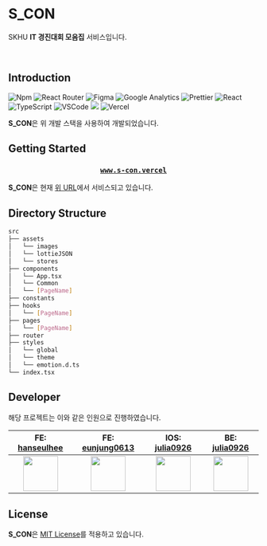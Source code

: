 <h1>S_CON</h1>

<p>SKHU <b>IT 경진대회 모음집</b> 서비스입니다.</p>


<br/>

## Introduction

<div align="left">

<img alt="Npm" src="https://img.shields.io/badge/-NPM-CB3837?style=flat-square&logo=npm&logoColor=white" />
<img alt="React Router" src="https://img.shields.io/badge/-React_Router-CA4245?style=flat-square&logo=react-router&logoColor=white" />
<img alt="Figma" src="https://img.shields.io/badge/-Figma-F24E1E?style=flat-square&logo=figma&logoColor=white" />
<img alt="Google Analytics" src="https://img.shields.io/badge/Google Analytics-E37400?style=flat-square&logo=google-analytics&logoColor=white"/>
<img alt="Prettier" src="https://img.shields.io/badge/-Prettier-F7B93E?style=flat-square&logo=prettier&logoColor=white" />
<img alt="React" src="https://img.shields.io/badge/React-61DAFB?style=flat-square&logo=React&logoColor=white"/>
<img alt="TypeScript" src="https://img.shields.io/badge/TypeScript-3178C6?style=flat-square&logo=TypeScript&logoColor=white"/>
<img alt="VSCode" src="https://img.shields.io/badge/-Visual_Studio_Code-0078D4?style=flat-square&logo=visual%20studio%20code&logoColor=white" />
<img src="https://img.shields.io/badge/Framer Motion-0055FF?style=flat-square&logo=framer&logoColor=white"/>
<img alt="Vercel" src="https://img.shields.io/badge/Vercel SWR-000000?style=flat-square&logo=vercel&logoColor=white" />

</div>

**S_CON**은 위 개발 스택을 사용하여 개발되었습니다.

## Getting Started

<div align="center">

<h3>

[`www.s-con.vercel`](https://s-con.vercel.app/)

</h3>

</div>

**S_CON**은 현재 [위 URL](https://s-con.vercel.app/)에서 서비스되고 있습니다.

## Directory Structure

```bash
src
├── assets
│   └── images
│   └── lottieJSON
│   └── stores
├── components
│   └── App.tsx
│   └── Common
│   └── [PageName]
├── constants
├── hooks
│   └── [PageName]
├── pages
│   └── [PageName]
├── router
├── styles
│   └── global
│   └── theme
│   └── emotion.d.ts
└── index.tsx

```

## Developer

해당 프로젝트는 이와 같은 인원으로 진행하였습니다.

|                                         FE: [hanseulhee](https://github.com/hanseulhee)                                          |                FE: [eunjung0613](https://github.com/eunjung0613)                |                 IOS: [julia0926](https://github.com/julia0926)                  |                 BE: [julia0926](https://github.com/SonChangHa)                  |
| :------------------------------------------------------------------------------------------------------------------------------: | :-----------------------------------------------------------------------------: | :-----------------------------------------------------------------------------: | :-----------------------------------------------------------------------------: |
| <img src="https://avatars.githubusercontent.com/u/63100352?v=4" width="70px" /> | <img src="https://avatars.githubusercontent.com/u/37800677?v=4" width="70px" /> | <img src="https://avatars.githubusercontent.com/u/37897873?v=4" width="70px" /> | <img src="https://avatars.githubusercontent.com/u/49190602?v=4" width="70px" /> |

## License

**S_CON**은 [MIT License](https://opensource.org/licenses/MIT)를 적용하고 있습니다.